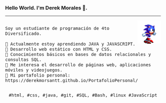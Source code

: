 ### Hello World. I'm Derek Morales 👋.
---
<p>
  <img src="./dd9nvgt-10b1bc61-c854-446a-bac5-c746e007fd99-1687275450.gif" align="right" width="15%"/>
  <samp>
    <br>Soy un estudiante de programación de 4to Diversificado.<br>
    <br>🔹 Actualmente estoy aprendiendo JAVA y JAVASCRIPT.
    <br>🔹 Desarrollo web estático con HTML y CSS.
    <br>🔹 Conocimientos básicos en bases de datos relacionales y consultas SQL.
    <br>🔹 Me interesa el desarrollo de páginas web, aplicaciones móviles y videojuegos.
    <br>🔹 Mi portafolio personal: https://derekmorsantt.github.io/PortafolioPersonal/
    </samp>
   <br>
  <br>
  <p align="center">
    <samp>
      #html, #css, #java, #git, #SQL, #Bash, #linux #JavaScript
     </samp>
    <br>
  </p>
  
</p>
